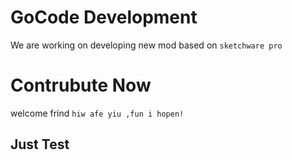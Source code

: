 # GoCode Development
We are working on developing new mod based on `sketchware pro`

# Contrubute Now
welcome frind `hiw afe yiu ,fun i hopen!`

## Just Test 